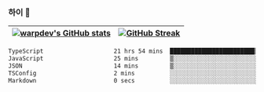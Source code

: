 
### 하이 👋
[![warpdev's GitHub stats](https://github-readme-stats.vercel.app/api?username=warpdev&show_icons=true&theme=vue-dark)](#) |[![GitHub Streak](https://github-readme-streak-stats.herokuapp.com/?user=warpdev&theme=dark)](#)
--- | --- |
<!--START_SECTION:waka-->

```txt
TypeScript                    21 hrs 54 mins  ████████████████████████▒   96.87 %
JavaScript                    25 mins         ▒░░░░░░░░░░░░░░░░░░░░░░░░   01.85 %
JSON                          14 mins         ▒░░░░░░░░░░░░░░░░░░░░░░░░   01.09 %
TSConfig                      2 mins          ░░░░░░░░░░░░░░░░░░░░░░░░░   00.15 %
Markdown                      0 secs          ░░░░░░░░░░░░░░░░░░░░░░░░░   00.02 %
```

<!--END_SECTION:waka-->

<!--
**warpdev/warpdev** is a ✨ _special_ ✨ repository because its `README.md` (this file) appears on your GitHub profile.

Here are some ideas to get you started:

- 🔭 I’m currently working on ...
- 🌱 I’m currently learning ...
- 👯 I’m looking to collaborate on ...
- 🤔 I’m looking for help with ...
- 💬 Ask me about ...
- 📫 How to reach me: ...
- 😄 Pronouns: ...
- ⚡ Fun fact: ...
-->
